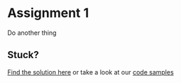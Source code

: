 # Assignment 1

Do another thing

## Stuck?

[Find the solution here](https://github.com/LarsDenBakker/lit-html-workshop/blob/master/2-lit-element/solutions/1-hello-world.html) or take a look at our [code samples](/developing/code-examples)